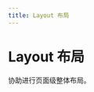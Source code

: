 ```yaml
---
title: Layout 布局
---
```


# Layout 布局
协助进行页面级整体布局。
<ClientOnly>
    <layout-demos></layout-demos>
</ClientOnly>